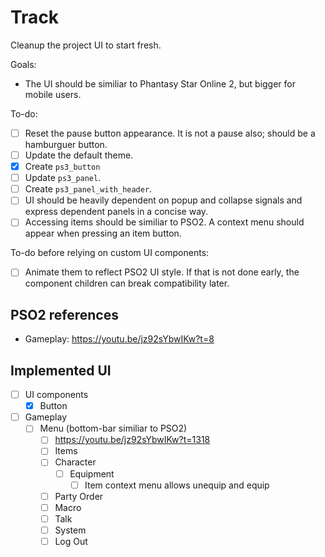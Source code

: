 # Track

Cleanup the project UI to start fresh.

Goals:

- The UI should be similiar to Phantasy Star Online 2, but bigger for mobile users.

To-do:

- [ ] Reset the pause button appearance. It is not a pause also; should be a hamburguer button.
- [ ] Update the default theme.
- [x] Create `ps3_button`
- [ ] Update `ps3_panel`.
- [ ] Create `ps3_panel_with_header`.
- [ ] UI should be heavily dependent on popup and collapse signals and express dependent panels in a concise way.
- [ ] Accessing items should be similiar to PSO2. A context menu should appear when pressing an item button.

To-do before relying on custom UI components:

- [ ] Animate them to reflect PSO2 UI style. If that is not done early, the component children can break compatibility later.

## PSO2 references

- Gameplay: https://youtu.be/jz92sYbwIKw?t=8

## Implemented UI

- [ ] UI components
  - [x] Button
- [ ] Gameplay
  - [ ] Menu (bottom-bar similiar to PSO2)
    - [ ] https://youtu.be/jz92sYbwIKw?t=1318
    - [ ] Items
    - [ ] Character
      - [ ] Equipment
        - [ ] Item context menu allows unequip and equip
    - [ ] Party Order
    - [ ] Macro
    - [ ] Talk
    - [ ] System
    - [ ] Log Out